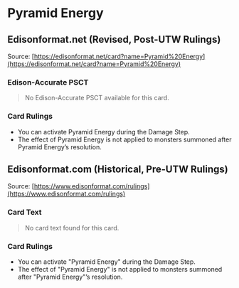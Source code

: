 # Pyramid Energy

## Edisonformat.net (Revised, Post-UTW Rulings)

Source: [https://edisonformat.net/card?name=Pyramid%20Energy](https://edisonformat.net/card?name=Pyramid%20Energy)

### Edison-Accurate PSCT

> No Edison-Accurate PSCT available for this card.

### Card Rulings

*   You can activate Pyramid Energy during the Damage Step.
*   The effect of Pyramid Energy is not applied to monsters summoned after Pyramid Energy’s resolution.


## Edisonformat.com (Historical, Pre-UTW Rulings)

Source: [https://www.edisonformat.com/rulings](https://www.edisonformat.com/rulings)

### Card Text

> No card text found for this card.

### Card Rulings

*   You can activate "Pyramid Energy" during the Damage Step.
*   The effect of "Pyramid Energy" is not applied to monsters summoned after "Pyramid Energy"’s resolution.


